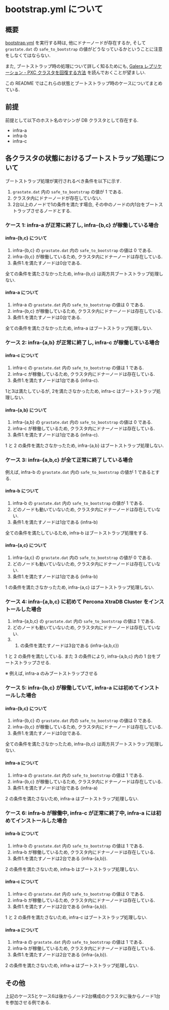 # bootstrap.yml について

## 概要
[bootstrap.yml](../tasks/bootstrap.yml) を実行する時は, 他にドナーノードが存在するか, そして `grastate.dat` の `safe_to_bootstrap` の値がどうなっているかということに注意をしなくてはならない. 

また, ブートストラップ時の処理について詳しく知るためにも, 
[Galera レプリケーション - PXC クラスタを回復する方法](https://www.percona.com/blog/2014/09/01/galera-replication-how-to-recover-a-pxc-cluster)
を読んでおくことが望ましい. 

この README ではこれらの状態とブートストラップ時のケースについてまとめている. 

## 前提
前提として以下のホスト名のマシンが DB クラスタとして存在する. 
- infra-a
- infra-b
- infra-c

## 各クラスタの状態におけるブートストラップ処理について

ブートストラップ処理が実行されるべき条件を以下に示す.

1. `grastate.dat` 内の `safe_to_bootstrap` の値が 1 である.
2. クラスタ内にドナーノードが存在していない.
3. 2台以上のノードで1の条件を満たす場合, その中のノードの内1台をブートストラップさせるノードとする.

### ケース 1: infra-a が正常に終了し, infra-{b,c} が稼働している場合
#### infra-{b,c} について
1. infra-{b,c} の `grastate.dat` 内の `safe_to_bootstrap` の値は 0 である.
2. infra-{b,c} が稼働しているため, クラスタ内にドナーノードは存在している.
3. 条件1.を満たすノードは0台である.

全ての条件を満たさなかったため, infra-{b,c} は両方共ブートストラップ処理しない.

#### infra-a について
1. infra-a の `grastate.dat` 内の `safe_to_bootstrap` の値は 0 である.
2. infra-{b,c} が稼働しているため, クラスタ内にドナーノードは存在している.
3. 条件1.を満たすノードは0台である. 

全ての条件を満たさなかったため, infra-a はブートストラップ処理しない. 


### ケース 2: infra-{a,b} が正常に終了し, infra-c が稼働している場合
#### infra-c について
1. infra-c の `grastate.dat` 内の `safe_to_bootstrap` の値は 1 である.
2. infra-c が稼働しているため, クラスタ内にドナーノードは存在している.
3. 条件1.を満たすノードは1台である (infra-c).

1と3は満たしているが, 2を満たさなかったため, infra-c はブートストラップ処理しない. 

#### infra-{a,b} について
1. infra-{a,b} の `grastate.dat` 内の `safe_to_bootstrap` の値は 0 である.
2. infra-c が稼働しているため, クラスタ内にドナーノードは存在している.
3. 条件1.を満たすノードは1台である (infra-c).

1 と 2 の条件を満たさなかったため, infra-{a,b} はブートストラップ処理しない.


### ケース 3: infra-{a,b,c} が全て正常に終了している場合
例えば, infra-b の `grastate.dat` 内の `safe_to_bootstrap` の値が 1 であるとする.
#### infra-b について
1. infra-b の `grastate.dat` 内の `safe_to_bootstrap` の値が 1 である.
2. どのノードも動いていないため, クラスタ内にドナーノードは存在していない.
3. 条件1.を満たすノードは1台である (infra-b)

全ての条件を満たしているため, infra-b はブートストラップ処理をする. 

#### infra-{a,c} について
1. infra-{a,c} の `grastate.dat` 内の `safe_to_bootstrap` の値が 0 である. 
2. どのノードも動いていないため, クラスタ内にドナーノードは存在していない.
3. 条件1.を満たすノードは1台である (infra-b)

1 の条件を満たさなかったため, infra-{a,c} はブートストラップ処理しない.


### ケース 4: infra-{a,b,c} に初めて Percona XtraDB Cluster をインストールした場合
1. infra-{a,b,c} の `grastate.dat` 内の `safe_to_bootstrap` の値は 1 である.
2. どのノードも動いていないため, クラスタ内にドナーノードは存在していない. 
3. 1. の条件を満たすノードは3台である (infra-{a,b,c})

1 と 2 の条件を満たしている. また 3 の条件により, infra-{a,b,c} 内の 1 台をブートストラップさせる. 

※ 例えば, infra-a のみブートストラップさせる

### ケース 5: infra-{b,c} が稼働していて, infra-a には初めてインストールした場合
#### infra-{b,c} について
1. infra-{b,c} の `grastate.dat` 内の `safe_to_bootstrap` の値は 0 である.
2. infra-{b,c} が稼働しているため, クラスタ内にドナーノードは存在している.
3. 条件1.を満たすノードは0台である.

全ての条件を満たさなかったため, infra-{b,c} は両方共ブートストラップ処理しない.

#### infra-a について
1. infra-a の `grastate.dat` 内の `safe_to_bootstrap` の値は 1 である.
2. infra-{b,c} が稼働しているため, クラスタ内にドナーノードは存在している.
3. 条件1.を満たすノードは1台である (infra-a)

2 の条件を満たさないため, infra-a はブートストラップ処理しない.

### ケース 6: infra-b が稼働中, infra-c が正常に終了中, infra-a には初めてインストールした場合
#### infra-b について
1. infra-b の `grastate.dat` 内の `safe_to_bootstrap` の値は 1 である.
2. infra-b が稼働しているため, クラスタ内にドナーノードは存在している.
3. 条件1.を満たすノードは2台である (infra-{a,b}).

2 の条件を満たさないため, infra-b はブートストラップ処理しない.

#### infra-c について
1. infra-c の `grastate.dat` 内の `safe_to_bootstrap` の値は 0 である.
2. infra-b が稼働しているため, クラスタ内にドナーノードは存在している.
3. 条件1.を満たすノードは2台である (infra-{a,b}).

1 と 2 の条件を満たさないため, infra-c はブートストラップ処理しない.

#### infra-a について
1. infra-a の `grastate.dat` 内の `safe_to_bootstrap` の値は 1 である.
2. infra-b が稼働しているため, クラスタ内にドナーノードは存在している.
3. 条件1.を満たすノードは2台である (infra-{a,b}).

2 の条件を満たさないため, infra-a はブートストラップ処理しない.

## その他
上記のケース5とケース6は後からノード2台構成のクラスタに後からノード1台を参加させる例である. 
